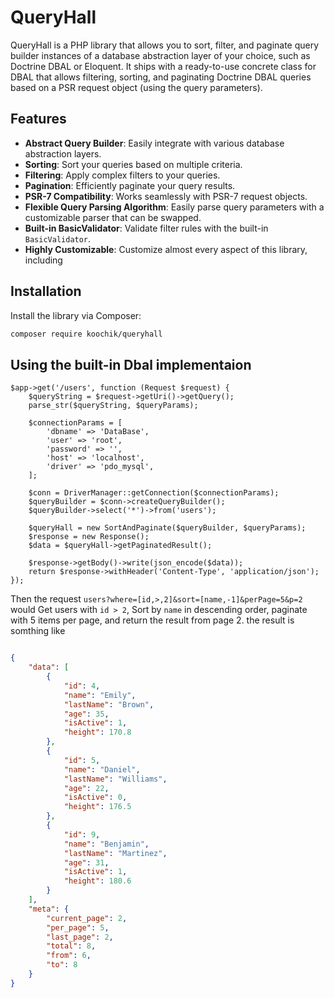 # QueryHall

QueryHall is a PHP library that allows you to sort, filter, and paginate query builder instances of a database abstraction layer of your choice, such as Doctrine DBAL or Eloquent. It ships with a ready-to-use concrete class for DBAL that allows filtering, sorting, and paginating Doctrine DBAL queries based on a PSR request object (using the query parameters).

## Features


- **Abstract Query Builder**: Easily integrate with various database abstraction layers.
- **Sorting**: Sort your queries based on multiple criteria.
- **Filtering**: Apply complex filters to your queries.
- **Pagination**: Efficiently paginate your query results.
- **PSR-7 Compatibility**: Works seamlessly with PSR-7 request objects.
- **Flexible Query Parsing Algorithm**: Easily parse query parameters with a customizable parser that can be swapped.
- **Built-in BasicValidator**: Validate filter rules with the built-in `BasicValidator`.
- **Highly Customizable**: Customize almost every aspect of this library, including


## Installation

Install the library via Composer:

```bash
composer require koochik/queryhall
```

## Using the built-in Dbal implementaion

```
$app->get('/users', function (Request $request) {
    $queryString = $request->getUri()->getQuery();
    parse_str($queryString, $queryParams);

    $connectionParams = [
        'dbname' => 'DataBase',
        'user' => 'root',
        'password' => '',
        'host' => 'localhost',
        'driver' => 'pdo_mysql',
    ];

    $conn = DriverManager::getConnection($connectionParams);
    $queryBuilder = $conn->createQueryBuilder();
    $queryBuilder->select('*')->from('users');

    $queryHall = new SortAndPaginate($queryBuilder, $queryParams);
    $response = new Response();
    $data = $queryHall->getPaginatedResult();
    
    $response->getBody()->write(json_encode($data));
    return $response->withHeader('Content-Type', 'application/json');
});
```

Then the request 
```users?where=[id,>,2]&sort=[name,-1]&perPage=5&p=2```
would Get users with `id > 2`, Sort by `name` in descending order, paginate with 5 items per page, and return the result from page 2.
the result is somthing like
```

```
```json
{
    "data": [
        {
            "id": 4,
            "name": "Emily",
            "lastName": "Brown",
            "age": 35,
            "isActive": 1,
            "height": 170.8
        },
        {
            "id": 5,
            "name": "Daniel",
            "lastName": "Williams",
            "age": 22,
            "isActive": 0,
            "height": 176.5
        },
        {
            "id": 9,
            "name": "Benjamin",
            "lastName": "Martinez",
            "age": 31,
            "isActive": 1,
            "height": 180.6
        }
    ],
    "meta": {
        "current_page": 2,
        "per_page": 5,
        "last_page": 2,
        "total": 8,
        "from": 6,
        "to": 8
    }
}
```


